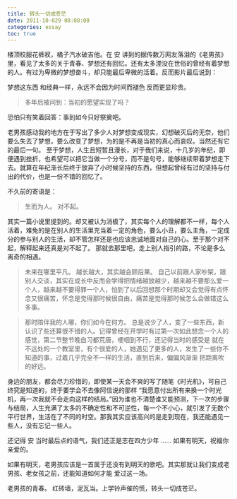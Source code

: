 ```yaml
---
title: 转头一切成苍茫
date: 2011-10-029 08:08:00
categories: essay
toc: true
---
```




楼顶校服花裤衩，橘子汽水破吉他。在 安 讲到的据传数万网友落泪的《老男孩》里，看见了太多的关于青春、梦想还有回忆。还有太多湮没在世俗的曾经有着梦想的人。有过为卑微的梦想奋斗，却只能最后卑微的活着。反而影片最后说到：

梦想这东西 和经典一样，永远不会因为时间而褪色 反而更显珍贵。

 <!-- more -->


>多年后被问到：当初的愿望实现了吗？

恐怕只有笑着回答：事到如今只好祭奠吧。

老男孩感动我的地方在于写出了多少人对梦想变成现实，幻想破灭后的无奈，他们要么失去了梦想，要么改变了梦想，为的是不再是当初的真心而哀叹。当然还有它的最后一句。
至于梦想，人生且短暂且漫长，对于我们来说，十几岁的年纪，即便遇到挫折，也希望可以把它当做一个分号，而不是句号，能够继续带着梦想走下去。就算在年纪渐长后终于放弃了小时候坚持的东西，但想起曾经有过的坚持与付出的代价，也是一份不错的回忆了。

不久前的寄语是：
>生而为人。
>对不起。

其实一篇小说里提到的。却又被认为消极了，其实每个人的理解都不一样，每个人活着，难免的是在别人的生活里充当着一定的角色，要么小丑，要么主角，一定成分的参与别人的生活，却不管怎样还是也应该忠诚地面对自己的心。至于那个对不起，解释起来还真是对不起了。
那就去那里吧，走上别人指引的路，不论是多么离奇的相遇。

>未来在哪里平凡。
越长越大，其实越会顾后果。 自己以前跟人家吵架，跟别人交谈，其实在成长中反而会学得把情绪越放越少，越来越不要那么爱一个人，越来越不要得罪一个人，怕到了以后回想那个时期却又会觉得有点怀念又很痛苦，怀念是觉得那时候很自由，痛苦是觉得那时候怎么会做错这么多事。

>那时陪伴我的人哪，你们如今在何方。
总是说少了人，变了一些东西，新认识了些还算很不错的人。记得曾经在开学时有过第一次如此想念一个人的感觉，第二节整节晚自习都荒唐，哽咽到不行，还记得当时的感受是 就在不远处的一个教室里，有个很爱的人，她遇见了更多的人，发生了一些你不知道的事，过着几乎完全不一样的生活，直到后来，偏偏风渐渐 把距离吹的好远。

身边的朋友，都会尽力珍惜的，即使某一天会不爽的写了随笔《时光机》，可自己终究是知道的，终于要学会不去像阿信说的那样 “我愿意付出所有来换一个时光机，再一次我就不会走向这样的结局。”因为谁也不清楚谁又能预测，下一次的步骤与结局，人生充满了太多的不确定性和不可逆性，每一个不小心，就引发了无数个平行世界，生活在了不同的时空。那我其实应该高兴的是走到现在，我还能遇见一些人，没有忘记一些人。

还记得 安 当时最后点的语气，我们还正是志在四方少年 …… 如果有明天，祝福你 亲爱的。

如果有明天，老男孩应该是一首属于还没有到明天的歌吧。其实那就让我们变成老男孩、老女孩之前，还能知道如何才能 爱过这一场。


老男孩的青春。
红砖墙，泥瓦当。上学铃声催的慌，转头一切成苍茫。